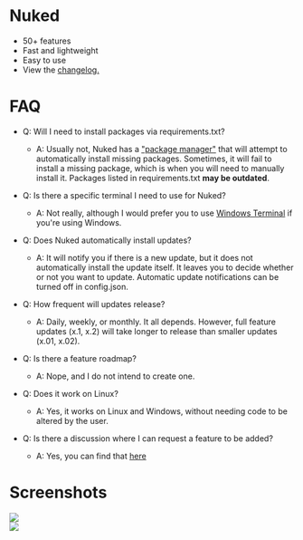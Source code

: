 # Nuked 
- 50+ features
- Fast and lightweight
- Easy to use
- View the [changelog.](https://github.com/coital/nuked/blob/main/changelog.md)

# FAQ

- Q: Will I need to install packages via requirements.txt?
  - A: Usually not, Nuked has a ["package manager"](https://github.com/coital/nuked/tree/main/modules/package.py) that will attempt to automatically install missing packages. Sometimes, it will fail to install a missing package, which is when you will need to manually install it. Packages listed in requirements.txt **may be outdated**.

- Q: Is there a specific terminal I need to use for Nuked?
  - A: Not really, although I would prefer you to use [Windows Terminal](https://www.microsoft.com/en-US/p/windows-terminal/9n0dx20hk701) if you're using Windows.

- Q: Does Nuked automatically install updates?
  - A: It will notify you if there is a new update, but it does not automatically install the update itself. It leaves you to decide whether or not you want to update. Automatic update notifications can be turned off in config.json.

- Q: How frequent will updates release?
  - A: Daily, weekly, or monthly. It all depends. However, full feature updates (x.1, x.2) will take longer to release than smaller updates (x.01, x.02).

- Q: Is there a feature roadmap?
  - A: Nope, and I do not intend to create one.

- Q: Does it work on Linux?
  - A: Yes, it works on Linux and Windows, without needing code to be altered by the user.

- Q: Is there a discussion where I can request a feature to be added?
  - A: Yes, you can find that [here](https://github.com/coital/nuked/discussions/3)

# Screenshots
![](https://i.imgur.com/7QMJcmJ.png)  
![](https://i.imgur.com/V1oh1IW.png)
